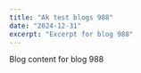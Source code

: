 ```yaml
---
title: "Ak test blogs 988"
date: "2024-12-31"
excerpt: "Excerpt for blog 988"
---
```


Blog content for blog 988
